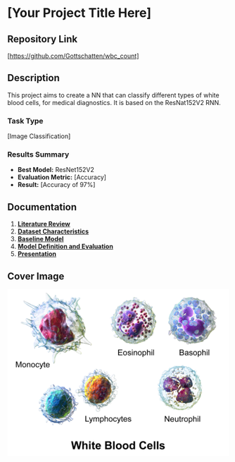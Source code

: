 # [Your Project Title Here]

## Repository Link

[https://github.com/Gottschatten/wbc_count]

## Description

This project aims to create a NN that can classify different types of white blood cells, for medical diagnostics. 
It is based on the ResNat152V2 RNN.

### Task Type

[Image Classification]

### Results Summary

- **Best Model:** ResNet152V2
- **Evaluation Metric:** [Accuracy]
- **Result:** [Accuracy of 97%]

## Documentation

1. **[Literature Review](0_LiteratureReview/README.md)**
2. **[Dataset Characteristics](1_DatasetCharacteristics/exploratory_data_analysis.ipynb)**
3. **[Baseline Model](2_BaselineModel/baseline_model.ipynb)**
4. **[Model Definition and Evaluation](3_Model/model_definition_evaluation)**
5. **[Presentation](4_Presentation/README.md)**

## Cover Image

![Project Cover Image](CoverImage/cover_image.png)
